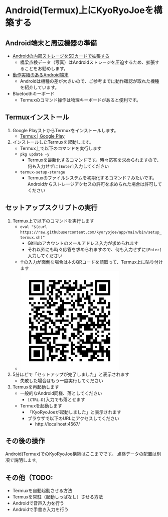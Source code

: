 Android(Termux)上にKyoRyoJoeを構築する
======================================


Android端末と周辺機器の準備
---------------------------

* [Androidの内部ストレージをSDカードで拡張する](../tips/expand_android_storade.md)
  * 橋梁点検データ（写真）はAndroidストレージを圧迫するため、拡張することをお勧めします。
* [動作実績のあるAndroid端末](../tips/confirmed_devices.md)
  * Androidは機種の差が大きいので、ご参考までに動作確認が取れた機種を紹介しています。
* Bluetoothキーボード
  * Termuxのコマンド操作は物理キーボードがあると便利です。

Termuxインストール
-------------

1. Google PlayストからTermuxをインストールします。
   * [Termux | Google Play](https://play.google.com/store/apps/details?id=com.termux)
1. インストールしたTermuxを起動します。
   * Termux上で以下のコマンドを実行します
   * `pkg update -y`
     * Termuxを最新化するコマンドです。時々応答を求められますので、何も入力せずに`[Enter]`入力してください
   * `termux-setup-storage`
     * Termuxのファイルシステムを初期化するコマンド？みたいです。Androidからストレージアクセスの許可を求められた場合は許可してください


セットアップスクリプトの実行
-----------------

1. Termux上で以下のコマンドを実行します
   * `eval "$(curl https://raw.githubusercontent.com/kyoryojoe/app/main/bin/setup_termux.sh)"`
     * GitHubアカウントのメールアドレス入力が求められます
     * それ以外にも時々応答を求められますので、何も入力せずに`[Enter]`入力してください
   * ↑の入力が面倒な場合は↓のQRコードを読取って、Termux上に貼り付けます
   * ![セットアップスクリプト](qrcode_setup_termux.png)
1. 5分ほどで「セットアップが完了しました」と表示されます
   * 失敗した場合はもう一度実行してください
1. Termuxを再起動します
   * 一般的なAndroid同様、落としてください
     * `[CTRL-D]`入力でも落とせます
   * Termuxを起動します
     * 「KyoRyoJoeが起動しました」と表示されます
     * ブラウザで以下のURLにアクセスしてください
       *  http://localhost:4567/


その後の操作
------------

Android(Termux)でのKyoRyoJoe構築はここまでです。
点検データの配置は別項で説明します。



その他（TODO:
-----

* Termuxを自動起動させる方法
* Termuxを常駐（起動しっぱなし）させる方法
* Androidで音声入力を行う
* Androidで手書き入力を行う
